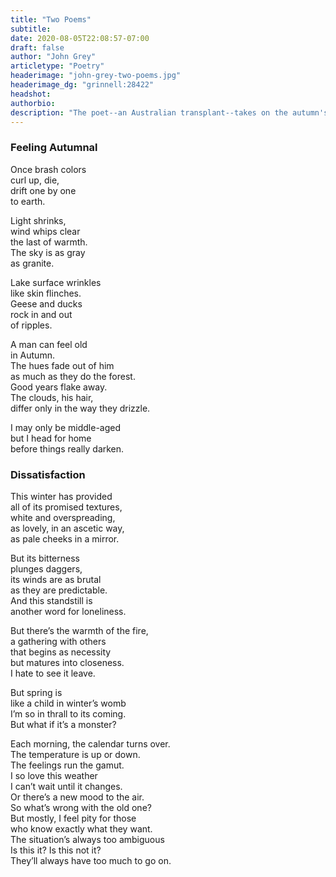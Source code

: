```yaml
---
title: "Two Poems"
subtitle:
date: 2020-08-05T22:08:57-07:00
draft: false
author: "John Grey"
articletype: "Poetry"
headerimage: "john-grey-two-poems.jpg"
headerimage_dg: "grinnell:28422"
headshot:
authorbio:
description: "The poet--an Australian transplant--takes on the autumn's changeable weather and its effect on we who move through it."
---
```


### Feeling Autumnal

Once brash colors  
curl up, die,  
drift one by one  
to earth.  

Light shrinks,  
wind whips clear  
the last of warmth.  
The sky is as gray  
as granite.  

Lake surface wrinkles  
like skin flinches.  
Geese and ducks  
rock in and out  
of ripples.  

A man can feel old  
in Autumn.  
The hues fade out of him  
as much as they do the forest.  
Good years flake away.  
The clouds, his hair,  
differ only in the way they drizzle.  

I may only be middle-aged  
but I head for home  
before things really darken.  

### Dissatisfaction

This winter has provided    
all of its promised textures,  
white and overspreading,  
as lovely, in an ascetic way,   
as pale cheeks in a mirror.  

But its bitterness   
plunges daggers,  
its winds are as brutal   
as they are predictable.  
And this standstill is   
another word for loneliness.  

But there’s the warmth of the fire,  
a gathering with others  
that begins as necessity  
but matures into closeness.  
I hate to see it leave.  

But spring is  
like a child in winter’s womb  
I’m so in thrall to its coming.  
But what if it’s a monster?  

Each morning, the calendar turns over.  
The temperature is up or down.  
The feelings run the gamut.  
I so love this weather  
I can’t wait until it changes.  
Or there’s a new mood to the air.  
So what’s wrong with the old one?  
But mostly, I feel pity for those   
who know exactly what they want.  
The situation’s always too ambiguous  
 Is this it? Is this not it?  
They’ll always have too much to go on.
